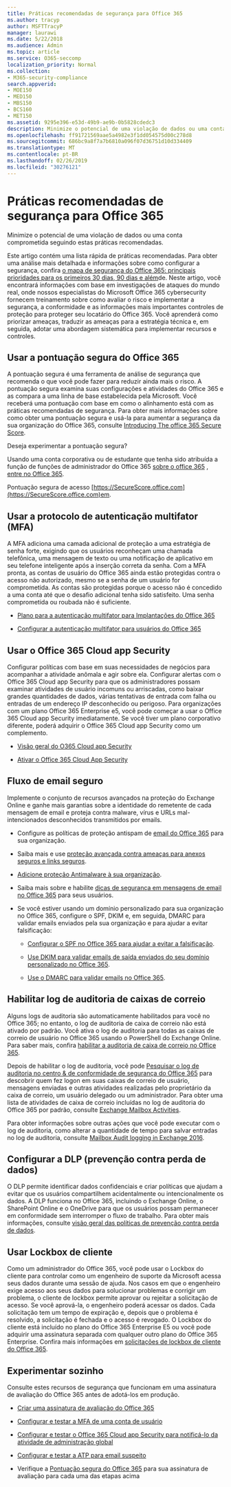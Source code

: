 ```yaml
---
title: Práticas recomendadas de segurança para Office 365
ms.author: tracyp
author: MSFTTracyP
manager: laurawi
ms.date: 5/22/2018
ms.audience: Admin
ms.topic: article
ms.service: O365-seccomp
localization_priority: Normal
ms.collection:
- M365-security-compliance
search.appverid:
- MOE150
- MED150
- MBS150
- BCS160
- MET150
ms.assetid: 9295e396-e53d-49b9-ae9b-0b5828cdedc3
description: Minimize o potencial de uma violação de dados ou uma conta comprometida seguindo estas práticas recomendadas.
ms.openlocfilehash: ff91721569aae5a4982e3f1dd054575d00c278d8
ms.sourcegitcommit: 686bc9a8f7a7b6810a096f07d36751d10d334409
ms.translationtype: MT
ms.contentlocale: pt-BR
ms.lasthandoff: 02/26/2019
ms.locfileid: "30276121"
---
```

# <a name="security-best-practices-for-office-365"></a>Práticas recomendadas de segurança para Office 365

Minimize o potencial de uma violação de dados ou uma conta comprometida seguindo estas práticas recomendadas.
  
Este artigo contém uma lista rápida de práticas recomendadas. Para obter uma análise mais detalhada e informações sobre como configurar a segurança, confira [o mapa de segurança do Office 365: principais prioridades para os primeiros 30 dias, 90 dias e além](security-roadmap.md)de. Neste artigo, você encontrará informações com base em investigações de ataques do mundo real, onde nossos especialistas do Microsoft Office 365 cybersecurity fornecem treinamento sobre como avaliar o risco e implementar a segurança, a conformidade e as informações mais importantes controles de proteção para proteger seu locatário do Office 365. Você aprenderá como priorizar ameaças, traduzir as ameaças para a estratégia técnica e, em seguida, adotar uma abordagem sistemática para implementar recursos e controles.
  
## <a name="use-office-365-secure-score"></a>Usar a pontuação segura do Office 365

A pontuação segura é uma ferramenta de análise de segurança que recomenda o que você pode fazer para reduzir ainda mais o risco. A pontuação segura examina suas configurações e atividades do Office 365 e as compara a uma linha de base estabelecida pela Microsoft. Você receberá uma pontuação com base em como o alinhamento está com as práticas recomendadas de segurança. Para obter mais informações sobre como obter uma pontuação segura e usá-la para aumentar a segurança da sua organização do Office 365, consulte [Introducing The office 365 Secure Score](office-365-secure-score.md).
  
Deseja experimentar a pontuação segura?
  
Usando uma conta corporativa ou de estudante que tenha sido atribuída a função de funções de administrador do Office 365 [sobre o office 365](https://support.office.com/article/da585eea-f576-4f55-a1e0-87090b6aaa9d) , [entre no Office 365](https://www.office.com/signin).
  
Pontuação segura de acesso [https://SecureScore.office.com](https://SecureScore.office.com)em.
  
## <a name="use-multi-factor-authentication-mfa"></a>Usar a protocolo de autenticação multifator (MFA)

A MFA adiciona uma camada adicional de proteção a uma estratégia de senha forte, exigindo que os usuários reconheçam uma chamada telefônica, uma mensagem de texto ou uma notificação de aplicativo em seu telefone inteligente após a inserção correta da senha. Com a MFA pronta, as contas de usuário do Office 365 ainda estão protegidas contra o acesso não autorizado, mesmo se a senha de um usuário for comprometida. As contas são protegidas porque o acesso não é concedido a uma conta até que o desafio adicional tenha sido satisfeito. Uma senha comprometida ou roubada não é suficiente.
  
- [Plano para a autenticação multifator para Implantações do Office 365](https://support.office.com/article/043807b2-21db-4d5c-b430-c8a6dee0e6ba)
    
- [Configurar a autenticação multifator para usuários do Office 365](https://support.office.com/article/8f0454b2-f51a-4d9c-bcde-2c48e41621c6)
    
## <a name="use-office-365-cloud-app-security"></a>Usar o Office 365 Cloud app Security

Configurar políticas com base em suas necessidades de negócios para acompanhar a atividade anômala e agir sobre ela. Configurar alertas com o Office 365 Cloud app Security para que os administradores possam examinar atividades de usuário incomuns ou arriscadas, como baixar grandes quantidades de dados, várias tentativas de entrada com falha ou entradas de um endereço IP desconhecido ou perigoso. Para organizações com um plano Office 365 Enterprise e5, você pode começar a usar o Office 365 Cloud app Security imediatamente. Se você tiver um plano corporativo diferente, poderá adquirir o Office 365 Cloud app Security como um complemento.
  
- [Visão geral do O365 Cloud app Security](office-365-cas-overview.md)
    
- [Ativar o Office 365 Cloud App Security](turn-on-office-365-cas.md)
    
## <a name="secure-mail-flow"></a>Fluxo de email seguro

Implemente o conjunto de recursos avançados na proteção do Exchange Online e ganhe mais garantias sobre a identidade do remetente de cada mensagem de email e proteja contra malware, vírus e URLs mal-intencionados desconhecidos transmitidos por emails.
  
- Configure as políticas de proteção antispam de [email do Office 365](anti-spam-protection.md) para sua organização. 
    
- Saiba mais e use [proteção avançada contra ameaças para anexos seguros e links seguros](https://technet.microsoft.com/library/mt148491.aspx).
    
- [Adicione proteção Antimalware à sua organização](https://technet.microsoft.com/en-us/library/jj200669%28v=exchg.150%29.aspx).
    
- Saiba mais sobre e habilite [dicas de segurança em mensagens de email no Office 365](safety-tips-in-office-365.md) para seus usuários. 
    
- Se você estiver usando um domínio personalizado para sua organização no Office 365, configure o SPF, DKIM e, em seguida, DMARC para validar emails enviados pela sua organização e para ajudar a evitar falsificação:
    
  - [Configurar o SPF no Office 365 para ajudar a evitar a falsificação](https://docs.microsoft.com/office365/SecurityCompliance/set-up-spf-in-office-365-to-help-prevent-spoofing).
    
  - [Use DKIM para validar emails de saída enviados do seu domínio personalizado no Office 365](https://docs.microsoft.com/office365/SecurityCompliance/set-up-spf-in-office-365-to-help-prevent-spoofing).
    
  - [Use o DMARC para validar emails no Office 365](https://technet.microsoft.com/library/mt734386%28v=exchg.150%29.aspx).
    
## <a name="enable-mailbox-audit-logging"></a>Habilitar log de auditoria de caixas de correio

Alguns logs de auditoria são automaticamente habilitados para você no Office 365; no entanto, o log de auditoria de caixa de correio não está ativado por padrão. Você ativa o log de auditoria para todas as caixas de correio de usuário no Office 365 usando o PowerShell do Exchange Online. Para saber mais, confira [habilitar a auditoria de caixa de correio no Office 365](https://go.microsoft.com/fwlink/p/?LinkID=626109).
  
Depois de habilitar o log de auditoria, você pode [Pesquisar o log de auditoria no centro &amp; de conformidade de segurança do Office 365](search-the-audit-log-in-security-and-compliance.md) para descobrir quem fez logon em suas caixas de correio de usuário, mensagens enviadas e outras atividades realizadas pelo proprietário da caixa de correio, um usuário delegado ou um administrador. Para obter uma lista de atividades de caixa de correio incluídas no log de auditoria do Office 365 por padrão, consulte [Exchange Mailbox Activities](search-the-audit-log-in-security-and-compliance.md#exchange-mailbox-activities).
  
Para obter informações sobre outras ações que você pode executar com o log de auditoria, como alterar a quantidade de tempo para salvar entradas no log de auditoria, consulte [Mailbox Audit logging in Exchange 2016](https://technet.microsoft.com/en-us/library/ff459237%28v=exchg.160%29.aspx).
  
## <a name="configure-data-loss-prevention-dlp"></a>Configurar a DLP (prevenção contra perda de dados)

O DLP permite identificar dados confidenciais e criar políticas que ajudam a evitar que os usuários compartilhem acidentalmente ou intencionalmente os dados. A DLP funciona no Office 365, incluindo o Exchange Online, o SharePoint Online e o OneDrive para que os usuários possam permanecer em conformidade sem interromper o fluxo de trabalho. Para obter mais informações, consulte [visão geral das políticas de prevenção contra perda de dados](data-loss-prevention-policies.md).
  
## <a name="use-customer-lockbox"></a>Usar Lockbox de cliente

Como um administrador do Office 365, você pode usar o Lockbox do cliente para controlar como um engenheiro de suporte da Microsoft acessa seus dados durante uma sessão de ajuda. Nos casos em que o engenheiro exige acesso aos seus dados para solucionar problemas e corrigir um problema, o cliente de lockbox permite aprovar ou rejeitar a solicitação de acesso. Se você aprová-la, o engenheiro poderá acessar os dados. Cada solicitação tem um tempo de expiração e, depois que o problema é resolvido, a solicitação é fechada e o acesso é revogado. O Lockbox do cliente está incluído no plano do Office 365 Enterprise E5 ou você pode adquirir uma assinatura separada com qualquer outro plano do Office 365 Enterprise. Confira mais informações em [solicitações de lockbox de cliente do Office 365](https://support.office.com/article/36f9cdd1-e64c-421b-a7e4-4a54d16440a2).
  
## <a name="try-it-yourself"></a>Experimentar sozinho
<a name="SecureScore"> </a>

Consulte estes recursos de segurança que funcionam em uma assinatura de avaliação do Office 365 antes de adotá-los em produção.
  
- [Criar uma assinatura de avaliação do Office 365](https://technet.microsoft.com/library/mt736406.aspx)
    
- [Configurar e testar a MFA de uma conta de usuário](https://technet.microsoft.com/library/mt492459.aspx)
    
- [Configurar e testar o Office 365 Cloud app Security para notificá-lo da atividade de administração global](https://technet.microsoft.com/library/mt757250.aspx)
    
- [Configurar e testar a ATP para email suspeito](https://technet.microsoft.com/library/mt490479.aspx)
    
- Verifique a [Pontuação segura do Office 365](https://securescore.office.com/) para sua assinatura de avaliação para cada uma das etapas acima 
    

